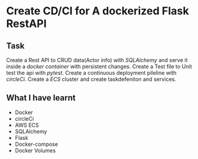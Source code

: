# Create CD/CI for A dockerized Flask RestAPI

## Task
Create a Rest API to CRUD data(Actor info) with *SQLAlchemy* and serve it inside a *docker container* with persistent changes.
Create a Test file to Unit test the api with *pytest*.
Create a continuous deployment pileline with *circleCi*.
Create a *ECS* cluster and create taskdefeniton and services.


## What I have learnt
- Docker 
- circleCi
- AWS ECS
- SQLAlchemy
- Flask
- Docker-compose
- Docker Volumes
